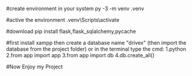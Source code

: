 #create environment in your system
py -3 -m venv .venv

#active the environment
.venv\Scripts\activate

#download 
pip install flask,flask_sqlalchemy,pycache

#first install xampp then create a database name "drivex" (then import the database from the project folder) or in the terminal type the cmd:
1.python
2.from app import app
3.from app import db
4.db.create_all()

#Now Enjoy my Project